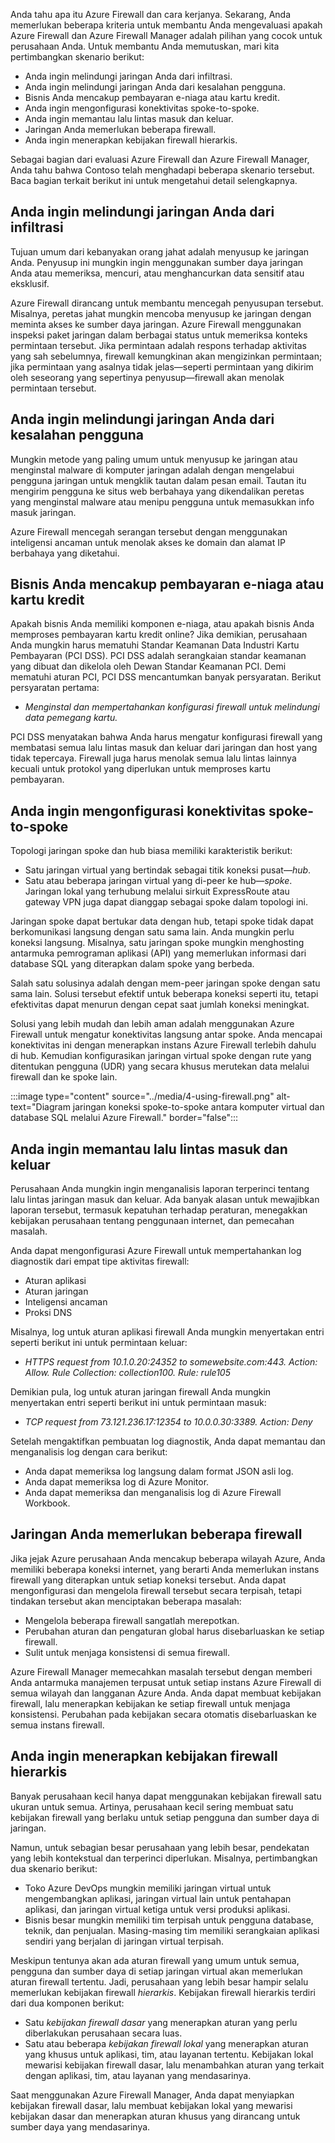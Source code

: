 Anda tahu apa itu Azure Firewall dan cara kerjanya. Sekarang, Anda memerlukan beberapa kriteria untuk membantu Anda mengevaluasi apakah Azure Firewall dan Azure Firewall Manager adalah pilihan yang cocok untuk perusahaan Anda. Untuk membantu Anda memutuskan, mari kita pertimbangkan skenario berikut:

- Anda ingin melindungi jaringan Anda dari infiltrasi.
- Anda ingin melindungi jaringan Anda dari kesalahan pengguna.
- Bisnis Anda mencakup pembayaran e-niaga atau kartu kredit.
- Anda ingin mengonfigurasi konektivitas spoke-to-spoke.
- Anda ingin memantau lalu lintas masuk dan keluar.
- Jaringan Anda memerlukan beberapa firewall.
- Anda ingin menerapkan kebijakan firewall hierarkis.

Sebagai bagian dari evaluasi Azure Firewall dan Azure Firewall Manager, Anda tahu bahwa Contoso telah menghadapi beberapa skenario tersebut. Baca bagian terkait berikut ini untuk mengetahui detail selengkapnya.

## <a name="you-want-to-protect-your-network-against-infiltration"></a>Anda ingin melindungi jaringan Anda dari infiltrasi

Tujuan umum dari kebanyakan orang jahat adalah menyusup ke jaringan Anda. Penyusup ini mungkin ingin menggunakan sumber daya jaringan Anda atau memeriksa, mencuri, atau menghancurkan data sensitif atau eksklusif.

Azure Firewall dirancang untuk membantu mencegah penyusupan tersebut. Misalnya, peretas jahat mungkin mencoba menyusup ke jaringan dengan meminta akses ke sumber daya jaringan. Azure Firewall menggunakan inspeksi paket jaringan dalam berbagai status untuk memeriksa konteks permintaan tersebut. Jika permintaan adalah respons terhadap aktivitas yang sah sebelumnya, firewall kemungkinan akan mengizinkan permintaan; jika permintaan yang asalnya tidak jelas—seperti permintaan yang dikirim oleh seseorang yang sepertinya penyusup—firewall akan menolak permintaan tersebut.

## <a name="you-want-to-protect-your-network-against-user-error"></a>Anda ingin melindungi jaringan Anda dari kesalahan pengguna

Mungkin metode yang paling umum untuk menyusup ke jaringan atau menginstal malware di komputer jaringan adalah dengan mengelabui pengguna jaringan untuk mengklik tautan dalam pesan email. Tautan itu mengirim pengguna ke situs web berbahaya yang dikendalikan peretas yang menginstal malware atau menipu pengguna untuk memasukkan info masuk jaringan.

Azure Firewall mencegah serangan tersebut dengan menggunakan inteligensi ancaman untuk menolak akses ke domain dan alamat IP berbahaya yang diketahui.

## <a name="your-business-includes-e-commerce-or-credit-card-payments"></a>Bisnis Anda mencakup pembayaran e-niaga atau kartu kredit

Apakah bisnis Anda memiliki komponen e-niaga, atau apakah bisnis Anda memproses pembayaran kartu kredit online? Jika demikian, perusahaan Anda mungkin harus mematuhi Standar Keamanan Data Industri Kartu Pembayaran (PCI DSS). PCI DSS adalah serangkaian standar keamanan yang dibuat dan dikelola oleh Dewan Standar Keamanan PCI. Demi mematuhi aturan PCI, PCI DSS mencantumkan banyak persyaratan. Berikut persyaratan pertama:

- *Menginstal dan mempertahankan konfigurasi firewall untuk melindungi data pemegang kartu.*

PCI DSS menyatakan bahwa Anda harus mengatur konfigurasi firewall yang membatasi semua lalu lintas masuk dan keluar dari jaringan dan host yang tidak tepercaya. Firewall juga harus menolak semua lalu lintas lainnya kecuali untuk protokol yang diperlukan untuk memproses kartu pembayaran.

## <a name="you-want-to-configure-spoke-to-spoke-connectivity"></a>Anda ingin mengonfigurasi konektivitas spoke-to-spoke

Topologi jaringan spoke dan hub biasa memiliki karakteristik berikut:

- Satu jaringan virtual yang bertindak sebagai titik koneksi pusat—*hub*.
- Satu atau beberapa jaringan virtual yang di-peer ke hub—*spoke*. Jaringan lokal yang terhubung melalui sirkuit ExpressRoute atau gateway VPN juga dapat dianggap sebagai spoke dalam topologi ini.

Jaringan spoke dapat bertukar data dengan hub, tetapi spoke tidak dapat berkomunikasi langsung dengan satu sama lain. Anda mungkin perlu koneksi langsung. Misalnya, satu jaringan spoke mungkin menghosting antarmuka pemrograman aplikasi (API) yang memerlukan informasi dari database SQL yang diterapkan dalam spoke yang berbeda.

Salah satu solusinya adalah dengan mem-peer jaringan spoke dengan satu sama lain. Solusi tersebut efektif untuk beberapa koneksi seperti itu, tetapi efektivitas dapat menurun dengan cepat saat jumlah koneksi meningkat.

Solusi yang lebih mudah dan lebih aman adalah menggunakan Azure Firewall untuk mengatur konektivitas langsung antar spoke. Anda mencapai konektivitas ini dengan menerapkan instans Azure Firewall terlebih dahulu di hub. Kemudian konfigurasikan jaringan virtual spoke dengan rute yang ditentukan pengguna (UDR) yang secara khusus merutekan data melalui firewall dan ke spoke lain.

:::image type="content" source="../media/4-using-firewall.png" alt-text="Diagram jaringan koneksi spoke-to-spoke antara komputer virtual dan database SQL melalui Azure Firewall." border="false":::

## <a name="you-want-to-monitor-incoming-and-outgoing-traffic"></a>Anda ingin memantau lalu lintas masuk dan keluar

Perusahaan Anda mungkin ingin menganalisis laporan terperinci tentang lalu lintas jaringan masuk dan keluar. Ada banyak alasan untuk mewajibkan laporan tersebut, termasuk kepatuhan terhadap peraturan, menegakkan kebijakan perusahaan tentang penggunaan internet, dan pemecahan masalah.

Anda dapat mengonfigurasi Azure Firewall untuk mempertahankan log diagnostik dari empat tipe aktivitas firewall:

- Aturan aplikasi
- Aturan jaringan
- Inteligensi ancaman
- Proksi DNS

Misalnya, log untuk aturan aplikasi firewall Anda mungkin menyertakan entri seperti berikut ini untuk permintaan keluar:

- *HTTPS request from 10.1.0.20:24352 to somewebsite.com:443. Action: Allow. Rule Collection: collection100. Rule: rule105*

Demikian pula, log untuk aturan jaringan firewall Anda mungkin menyertakan entri seperti berikut ini untuk permintaan masuk:

- *TCP request from 73.121.236.17:12354 to 10.0.0.30:3389. Action: Deny*

Setelah mengaktifkan pembuatan log diagnostik, Anda dapat memantau dan menganalisis log dengan cara berikut:

- Anda dapat memeriksa log langsung dalam format JSON asli log.
- Anda dapat memeriksa log di Azure Monitor.
- Anda dapat memeriksa dan menganalisis log di Azure Firewall Workbook.

## <a name="your-network-requires-multiple-firewalls"></a>Jaringan Anda memerlukan beberapa firewall

Jika jejak Azure perusahaan Anda mencakup beberapa wilayah Azure, Anda memiliki beberapa koneksi internet, yang berarti Anda memerlukan instans firewall yang diterapkan untuk setiap koneksi tersebut. Anda dapat mengonfigurasi dan mengelola firewall tersebut secara terpisah, tetapi tindakan tersebut akan menciptakan beberapa masalah:

- Mengelola beberapa firewall sangatlah merepotkan.
- Perubahan aturan dan pengaturan global harus disebarluaskan ke setiap firewall.
- Sulit untuk menjaga konsistensi di semua firewall.

Azure Firewall Manager memecahkan masalah tersebut dengan memberi Anda antarmuka manajemen terpusat untuk setiap instans Azure Firewall di semua wilayah dan langganan Azure Anda. Anda dapat membuat kebijakan firewall, lalu menerapkan kebijakan ke setiap firewall untuk menjaga konsistensi. Perubahan pada kebijakan secara otomatis disebarluaskan ke semua instans firewall.

## <a name="you-want-to-implement-hierarchical-firewall-policies"></a>Anda ingin menerapkan kebijakan firewall hierarkis

Banyak perusahaan kecil hanya dapat menggunakan kebijakan firewall satu ukuran untuk semua. Artinya, perusahaan kecil sering membuat satu kebijakan firewall yang berlaku untuk setiap pengguna dan sumber daya di jaringan.

Namun, untuk sebagian besar perusahaan yang lebih besar, pendekatan yang lebih kontekstual dan terperinci diperlukan. Misalnya, pertimbangkan dua skenario berikut:

- Toko Azure DevOps mungkin memiliki jaringan virtual untuk mengembangkan aplikasi, jaringan virtual lain untuk pentahapan aplikasi, dan jaringan virtual ketiga untuk versi produksi aplikasi.
- Bisnis besar mungkin memiliki tim terpisah untuk pengguna database, teknik, dan penjualan. Masing-masing tim memiliki serangkaian aplikasi sendiri yang berjalan di jaringan virtual terpisah.

Meskipun tentunya akan ada aturan firewall yang umum untuk semua, pengguna dan sumber daya di setiap jaringan virtual akan memerlukan aturan firewall tertentu. Jadi, perusahaan yang lebih besar hampir selalu memerlukan kebijakan firewall *hierarkis*. Kebijakan firewall hierarkis terdiri dari dua komponen berikut:

- Satu *kebijakan firewall dasar* yang menerapkan aturan yang perlu diberlakukan perusahaan secara luas.
- Satu atau beberapa *kebijakan firewall lokal* yang menerapkan aturan yang khusus untuk aplikasi, tim, atau layanan tertentu. Kebijakan lokal mewarisi kebijakan firewall dasar, lalu menambahkan aturan yang terkait dengan aplikasi, tim, atau layanan yang mendasarinya.

Saat menggunakan Azure Firewall Manager, Anda dapat menyiapkan kebijakan firewall dasar, lalu membuat kebijakan lokal yang mewarisi kebijakan dasar dan menerapkan aturan khusus yang dirancang untuk sumber daya yang mendasarinya.

